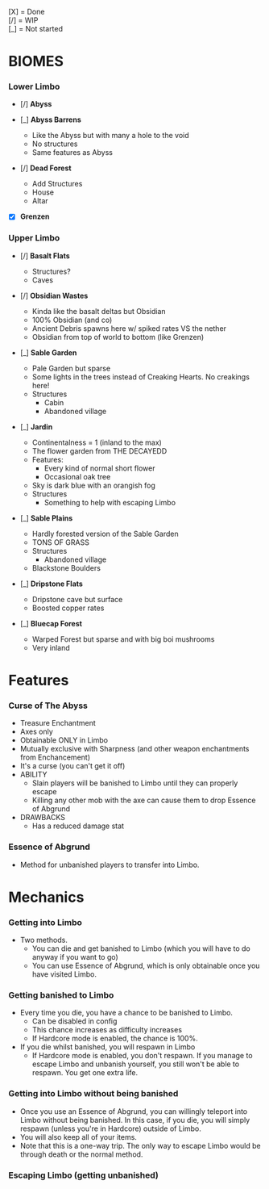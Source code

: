 [X] = Done  
[/] = WIP  
[_] = Not started
# BIOMES
### Lower Limbo
- [/] **Abyss**

- [_] **Abyss Barrens**
  - Like the Abyss but with many a hole to the void
  - No structures
  - Same features as Abyss
- [/] **Dead Forest**
  - Add Structures
  - House
  - Altar
- [X] **Grenzen**
### Upper Limbo
- [/] **Basalt Flats**
  - Structures?
  - Caves

- [/] **Obsidian Wastes**
  - Kinda like the basalt deltas but Obsidian
  - 100% Obsidian (and co)
  - Ancient Debris spawns here w/ spiked rates VS the nether
  - Obsidian from top of world to bottom (like Grenzen)

- [_] **Sable Garden**
  - Pale Garden but sparse
  - Some lights in the trees instead of Creaking Hearts. No creakings here!
  - Structures
    - Cabin
    - Abandoned village

- [_] **Jardin**
  - Continentalness = 1 (inland to the max)
  - The flower garden from THE DECAYEDD
  - Features:
    - Every kind of normal short flower
    - Occasional oak tree
  - Sky is dark blue with an orangish fog
  - Structures
    - Something to help with escaping Limbo

- [_] **Sable Plains**
  - Hardly forested version of the Sable Garden
  - TONS OF GRASS
  - Structures
    - Abandoned village
  - Blackstone Boulders

- [_] **Dripstone Flats**
  - Dripstone cave but surface
  - Boosted copper rates

- [_] **Bluecap Forest**
  - Warped Forest but sparse and with big boi mushrooms
  - Very inland
# Features
### Curse of The Abyss
- Treasure Enchantment
- Axes only
- Obtainable ONLY in Limbo
- Mutually exclusive with Sharpness (and other weapon enchantments from Enchancement)
- It's a curse (you can't get it off)
- ABILITY
  - Slain players will be banished to Limbo until they can properly escape
  - Killing any other mob with the axe can cause them to drop Essence of Abgrund
- DRAWBACKS
  - Has a reduced damage stat
### Essence of Abgrund
- Method for unbanished players to transfer into Limbo.

# Mechanics
### Getting into Limbo
- Two methods.
  - You can die and get banished to Limbo (which you will have to do anyway if you want to go)
  - You can use Essence of Abgrund, which is only obtainable once you have visited Limbo.
### Getting banished to Limbo
- Every time you die, you have a chance to be banished to Limbo.
  - Can be disabled in config
  - This chance increases as difficulty increases
  - If Hardcore mode is enabled, the chance is 100%.
- If you die whilst banished, you will respawn in Limbo
  - If Hardcore mode is enabled, you don't respawn. If you manage to escape Limbo and unbanish yourself, you still won't be able to respawn. You get one extra life.
### Getting into Limbo without being banished
- Once you use an Essence of Abgrund, you can willingly teleport into Limbo without being banished. In this case, if you die, you will simply respawn (unless you're in Hardcore) outside of Limbo.
- You will also keep all of your items.
- Note that this is a one-way trip. The only way to escape Limbo would be through death or the normal method.
### Escaping Limbo (getting unbanished)